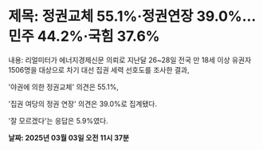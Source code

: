 # **제목: 정권교체 55.1%·정권연장 39.0%…민주 44.2%·국힘 37.6%**

  내용: 리얼미터가 에너지경제신문 의뢰로 지난달 26~28일 전국 만 18세 이상 유권자 1506명을 대상으로 차기 대선 집권 세력 선호도를 조사한 결과,

'야권에 의한 정권교체' 의견은 55.1%,

'집권 여당의 정권 연장' 의견은 39.0%로 집계됐다.

'잘 모르겠다'는 응답은 5.9%였다.

  **날짜: 2025년 03월 03일 오전 11시 37분**